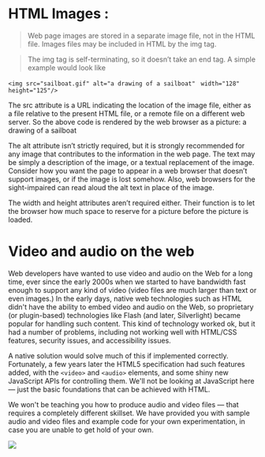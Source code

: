 # HTML Images :
> Web page images are stored in a separate image file, not in the HTML file. Images files may be included in HTML by the img tag.

> The img tag is self-terminating, so it doesn’t take an end tag. A simple example would look like


``` <img src="sailboat.gif" alt="a drawing of a sailboat" ```
	``` width="128" height="125"/>```

The src attribute is a URL indicating the location of the image file, either as a file relative to the present HTML file, or a remote file on a different web server. So the above code is rendered by the web browser as a picture:
a drawing of a sailboat

The alt attribute isn’t strictly required, but it is strongly recommended for any image that contributes to the information in the web page. The text may be simply a description of the image, or a textual replacement of the image. Consider how you want the page to appear in a web browser that doesn’t support images, or if the image is lost somehow. Also, web browsers for the sight-impaired can read aloud the alt text in place of the image.

The width and height attributes aren’t required either. Their function is to let the browser how much space to reserve for a picture before the picture is loaded.

# Video and audio on the web

Web developers have wanted to use video and audio on the Web for a long time, ever since the early 2000s
when we started to have bandwidth fast enough to support any kind of video (video files are much larger than
text or even images.) In the early days, native web technologies such as HTML didn't have the ability to
embed video and audio on the Web, so proprietary (or plugin-based) technologies like Flash (and later, Silverlight)
became popular for handling such content. This kind of technology worked ok, but it had a number of problems, 
including not working well with HTML/CSS features, security issues, and accessibility issues.

A native solution would solve much of this if implemented correctly. Fortunately, a few years later the HTML5 
specification had such features added, with the ```<video>``` and ```<audio>``` elements, and some shiny new JavaScript APIs
for controlling them. We'll not be looking at JavaScript here — just the basic foundations that can be achieved with HTML.

We won't be teaching you how to produce audio and video files — that requires a completely different skillset. 
We have provided you with sample audio and video files and example code for your own experimentation, in case
you are unable to get hold of your own.

![](https://i.ytimg.com/vi/mW3ZTjamJvg/maxresdefault.jpg)
